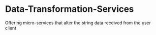 # Data-Transformation-Services
Offering micro-services that alter the string data received from the user client
